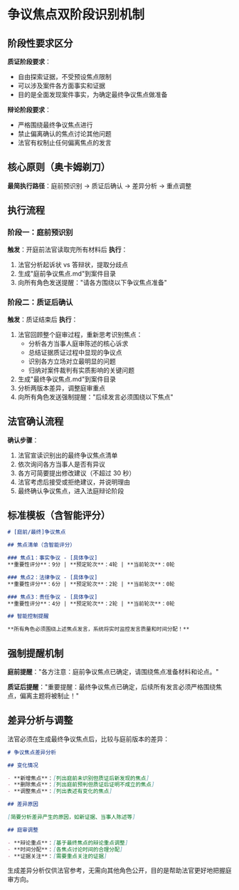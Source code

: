 # 争议焦点双阶段识别机制

## 阶段性要求区分

**质证阶段要求**：

- 自由探索证据，不受预设焦点限制
- 可以涉及案件各方面事实和证据
- 目的是全面发现案件事实，为确定最终争议焦点做准备

**辩论阶段要求**：

- 严格围绕最终争议焦点进行
- 禁止偏离确认的焦点讨论其他问题
- 法官有权制止任何偏离焦点的发言

## 核心原则（奥卡姆剃刀）

**最简执行路径**：庭前预识别 → 质证后确认 → 差异分析 → 重点调整

## 执行流程

### 阶段一：庭前预识别

**触发**：开庭前法官读取完所有材料后
**执行**：

1. 法官分析起诉状 vs 答辩状，提取分歧点
2. 生成"庭前争议焦点.md"到案件目录
3. 向所有角色发送提醒："请各方围绕以下争议焦点准备"

### 阶段二：质证后确认

**触发**：质证结束后
**执行**：

1. 法官回顾整个庭审过程，重新思考识别焦点：
   - 分析各方当事人庭审陈述的核心诉求
   - 总结证据质证过程中显现的争议点
   - 识别各方立场对立最明显的问题
   - 归纳对案件裁判有实质影响的关键问题
2. 生成"最终争议焦点.md"到案件目录
3. 分析两版本差异，调整庭审重点
4. 向所有角色发送强制提醒："后续发言必须围绕以下焦点"

## 法官确认流程

**确认步骤**：

1. 法官宣读识别出的最终争议焦点清单
2. 依次询问各方当事人是否有异议
3. 各方可简要提出修改建议（不超过 30 秒）
4. 法官考虑后接受或拒绝建议，并说明理由
5. 最终确认争议焦点，进入法庭辩论阶段

## 标准模板（含智能评分）

```markdown
# [庭前/最终]争议焦点

## 焦点清单（含智能评分）

### 焦点1：事实争议 - [具体争议] 
**重要性评分**：9分 | **预定轮次**：4轮 | **当前轮次**：0轮

### 焦点2：法律争议 - [具体争议]
**重要性评分**：6分 | **预定轮次**：2轮 | **当前轮次**：0轮

### 焦点3：责任争议 - [具体争议]
**重要性评分**：4分 | **预定轮次**：2轮 | **当前轮次**：0轮

## 智能控制提醒

**所有角色必须围绕上述焦点发言，系统将实时监控发言质量和时间分配！**
```

## 强制提醒机制

**庭前提醒**："各方注意：庭前争议焦点已确定，请围绕焦点准备材料和论点。"

**质证后提醒**："重要提醒：最终争议焦点已确定，后续所有发言必须严格围绕焦点，偏离主题将被制止！"

## 差异分析与调整

法官必须在生成最终争议焦点后，比较与庭前版本的差异：

```markdown
# 争议焦点差异分析

## 变化情况

- **新增焦点**：[列出庭前未识别但质证后新发现的焦点]
- **删除焦点**：[列出庭前预判但质证后证明不成立的焦点]
- **调整焦点**：[列出表述有变化的焦点]

## 差异原因

[简要分析差异产生的原因，如新证据、当事人陈述等]

## 庭审调整

- **辩论重点**：[基于最终焦点的辩论重点调整]
- **时间分配**：[各焦点讨论时间的合理分配]
- **证据关注**：[需要重点关注的证据]
```

生成差异分析仅供法官参考，无需向其他角色公开，目的是帮助法官更好地把握庭审方向。
